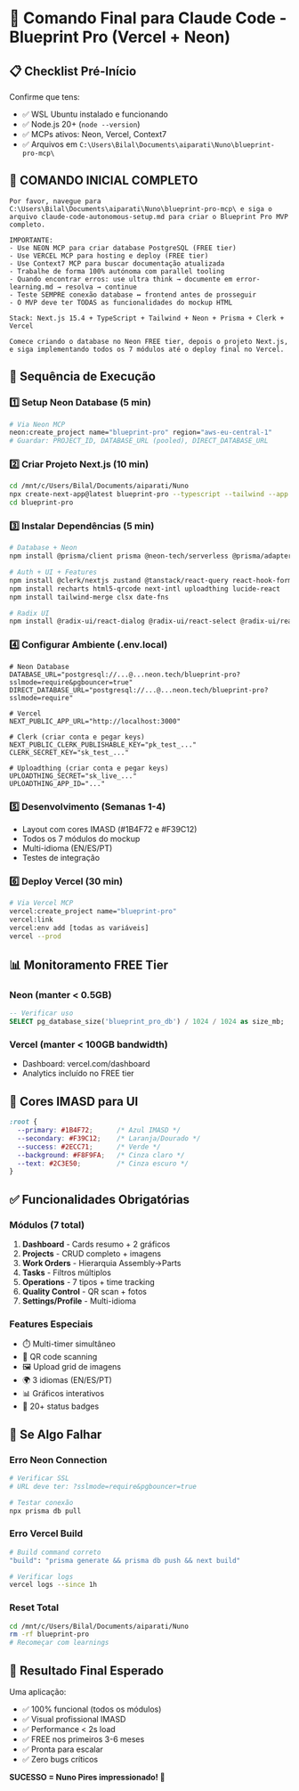 # 🚀 Comando Final para Claude Code - Blueprint Pro (Vercel + Neon)

## 📋 Checklist Pré-Início

Confirme que tens:
- ✅ WSL Ubuntu instalado e funcionando
- ✅ Node.js 20+ (`node --version`)
- ✅ MCPs ativos: Neon, Vercel, Context7
- ✅ Arquivos em `C:\Users\Bilal\Documents\aiparati\Nuno\blueprint-pro-mcp\`

## 🎯 COMANDO INICIAL COMPLETO

```text
Por favor, navegue para C:\Users\Bilal\Documents\aiparati\Nuno\blueprint-pro-mcp\ e siga o arquivo claude-code-autonomous-setup.md para criar o Blueprint Pro MVP completo. 

IMPORTANTE:
- Use NEON MCP para criar database PostgreSQL (FREE tier)
- Use VERCEL MCP para hosting e deploy (FREE tier) 
- Use Context7 MCP para buscar documentação atualizada
- Trabalhe de forma 100% autónoma com parallel tooling
- Quando encontrar erros: use ultra think → documente em error-learning.md → resolva → continue
- Teste SEMPRE conexão database ↔ frontend antes de prosseguir
- O MVP deve ter TODAS as funcionalidades do mockup HTML

Stack: Next.js 15.4 + TypeScript + Tailwind + Neon + Prisma + Clerk + Vercel

Comece criando o database no Neon FREE tier, depois o projeto Next.js, e siga implementando todos os 7 módulos até o deploy final no Vercel.
```

## 🔧 Sequência de Execução

### 1️⃣ Setup Neon Database (5 min)
```bash
# Via Neon MCP
neon:create_project name="blueprint-pro" region="aws-eu-central-1"
# Guardar: PROJECT_ID, DATABASE_URL (pooled), DIRECT_DATABASE_URL
```

### 2️⃣ Criar Projeto Next.js (10 min)
```bash
cd /mnt/c/Users/Bilal/Documents/aiparati/Nuno
npx create-next-app@latest blueprint-pro --typescript --tailwind --app --src-dir
cd blueprint-pro
```

### 3️⃣ Instalar Dependências (5 min)
```bash
# Database + Neon
npm install @prisma/client prisma @neon-tech/serverless @prisma/adapter-neon

# Auth + UI + Features
npm install @clerk/nextjs zustand @tanstack/react-query react-hook-form zod
npm install recharts html5-qrcode next-intl uploadthing lucide-react
npm install tailwind-merge clsx date-fns

# Radix UI
npm install @radix-ui/react-dialog @radix-ui/react-select @radix-ui/react-tabs
```

### 4️⃣ Configurar Ambiente (.env.local)
```env
# Neon Database
DATABASE_URL="postgresql://...@...neon.tech/blueprint-pro?sslmode=require&pgbouncer=true"
DIRECT_DATABASE_URL="postgresql://...@...neon.tech/blueprint-pro?sslmode=require"

# Vercel
NEXT_PUBLIC_APP_URL="http://localhost:3000"

# Clerk (criar conta e pegar keys)
NEXT_PUBLIC_CLERK_PUBLISHABLE_KEY="pk_test_..."
CLERK_SECRET_KEY="sk_test_..."

# Uploadthing (criar conta e pegar keys)
UPLOADTHING_SECRET="sk_live_..."
UPLOADTHING_APP_ID="..."
```

### 5️⃣ Desenvolvimento (Semanas 1-4)
- Layout com cores IMASD (#1B4F72 e #F39C12)
- Todos os 7 módulos do mockup
- Multi-idioma (EN/ES/PT)
- Testes de integração

### 6️⃣ Deploy Vercel (30 min)
```bash
# Via Vercel MCP
vercel:create_project name="blueprint-pro"
vercel:link
vercel:env add [todas as variáveis]
vercel --prod
```

## 📊 Monitoramento FREE Tier

### Neon (manter < 0.5GB)
```sql
-- Verificar uso
SELECT pg_database_size('blueprint_pro_db') / 1024 / 1024 as size_mb;
```

### Vercel (manter < 100GB bandwidth)
- Dashboard: vercel.com/dashboard
- Analytics incluído no FREE tier

## 🎨 Cores IMASD para UI

```css
:root {
  --primary: #1B4F72;      /* Azul IMASD */
  --secondary: #F39C12;    /* Laranja/Dourado */
  --success: #2ECC71;      /* Verde */
  --background: #F8F9FA;   /* Cinza claro */
  --text: #2C3E50;         /* Cinza escuro */
}
```

## ✅ Funcionalidades Obrigatórias

### Módulos (7 total)
1. **Dashboard** - Cards resumo + 2 gráficos
2. **Projects** - CRUD completo + imagens
3. **Work Orders** - Hierarquia Assembly→Parts
4. **Tasks** - Filtros múltiplos
5. **Operations** - 7 tipos + time tracking
6. **Quality Control** - QR scan + fotos
7. **Settings/Profile** - Multi-idioma

### Features Especiais
- ⏱️ Multi-timer simultâneo
- 📱 QR code scanning
- 🖼️ Upload grid de imagens
- 🌍 3 idiomas (EN/ES/PT)
- 📊 Gráficos interativos
- 🎨 20+ status badges

## 🚨 Se Algo Falhar

### Erro Neon Connection
```bash
# Verificar SSL
# URL deve ter: ?sslmode=require&pgbouncer=true

# Testar conexão
npx prisma db pull
```

### Erro Vercel Build
```bash
# Build command correto
"build": "prisma generate && prisma db push && next build"

# Verificar logs
vercel logs --since 1h
```

### Reset Total
```bash
cd /mnt/c/Users/Bilal/Documents/aiparati/Nuno
rm -rf blueprint-pro
# Recomeçar com learnings
```

## 🎯 Resultado Final Esperado

Uma aplicação:
- ✅ 100% funcional (todos os módulos)
- ✅ Visual profissional IMASD
- ✅ Performance < 2s load
- ✅ FREE nos primeiros 3-6 meses
- ✅ Pronta para escalar
- ✅ Zero bugs críticos

**SUCESSO = Nuno Pires impressionado! 🚀**